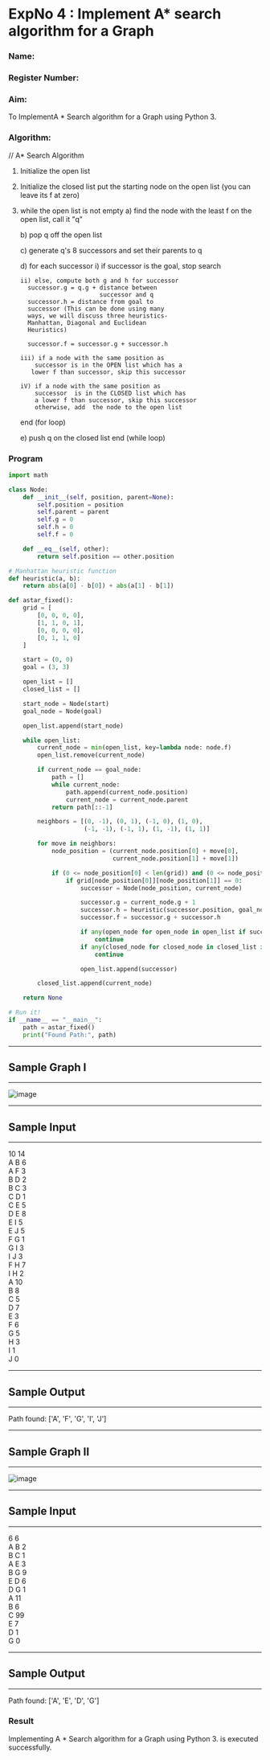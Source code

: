 <h1>ExpNo 4 : Implement A* search algorithm for a Graph</h1> 
<h3>Name:       </h3>
<h3>Register Number:           </h3>
<H3>Aim:</H3>
<p>To ImplementA * Search algorithm for a Graph using Python 3.</p>
<H3>Algorithm:</H3>


// A* Search Algorithm
1.  Initialize the open list
2.  Initialize the closed list
    put the starting node on the open 
    list (you can leave its f at zero)

3.  while the open list is not empty
    a) find the node with the least f on 
       the open list, call it "q"

    b) pop q off the open list
  
    c) generate q's 8 successors and set their 
       parents to q
   
    d) for each successor
        i) if successor is the goal, stop search
        
        ii) else, compute both g and h for successor
          successor.g = q.g + distance between 
                              successor and q
          successor.h = distance from goal to 
          successor (This can be done using many 
          ways, we will discuss three heuristics- 
          Manhattan, Diagonal and Euclidean 
          Heuristics)
          
          successor.f = successor.g + successor.h

        iii) if a node with the same position as 
            successor is in the OPEN list which has a 
           lower f than successor, skip this successor

        iV) if a node with the same position as 
            successor  is in the CLOSED list which has
            a lower f than successor, skip this successor
            otherwise, add  the node to the open list
     end (for loop)
  
    e) push q on the closed list
    end (while loop)

<H3>Program</H3>

```python
import math

class Node:
    def __init__(self, position, parent=None):
        self.position = position
        self.parent = parent
        self.g = 0
        self.h = 0
        self.f = 0

    def __eq__(self, other):
        return self.position == other.position

# Manhattan heuristic function
def heuristic(a, b):
    return abs(a[0] - b[0]) + abs(a[1] - b[1])

def astar_fixed():
    grid = [
        [0, 0, 0, 0],
        [1, 1, 0, 1],
        [0, 0, 0, 0],
        [0, 1, 1, 0]
    ]

    start = (0, 0)
    goal = (3, 3)

    open_list = []
    closed_list = []

    start_node = Node(start)
    goal_node = Node(goal)

    open_list.append(start_node)

    while open_list:
        current_node = min(open_list, key=lambda node: node.f)
        open_list.remove(current_node)

        if current_node == goal_node:
            path = []
            while current_node:
                path.append(current_node.position)
                current_node = current_node.parent
            return path[::-1]

        neighbors = [(0, -1), (0, 1), (-1, 0), (1, 0),
                     (-1, -1), (-1, 1), (1, -1), (1, 1)]

        for move in neighbors:
            node_position = (current_node.position[0] + move[0],
                             current_node.position[1] + move[1])

            if (0 <= node_position[0] < len(grid)) and (0 <= node_position[1] < len(grid[0])):
                if grid[node_position[0]][node_position[1]] == 0:
                    successor = Node(node_position, current_node)

                    successor.g = current_node.g + 1
                    successor.h = heuristic(successor.position, goal_node.position)
                    successor.f = successor.g + successor.h

                    if any(open_node for open_node in open_list if successor == open_node and successor.f >= open_node.f):
                        continue
                    if any(closed_node for closed_node in closed_list if successor == closed_node and successor.f >= closed_node.f):
                        continue

                    open_list.append(successor)

        closed_list.append(current_node)

    return None

# Run it!
if __name__ == "__main__":
    path = astar_fixed()
    print("Found Path:", path)

```

<hr>
<h2>Sample Graph I</h2>
<hr>

![image](https://github.com/natsaravanan/19AI405FUNDAMENTALSOFARTIFICIALINTELLIGENCE/assets/87870499/b1377c3f-011a-4c0f-a843-516842ae056a)

<hr>
<h2>Sample Input</h2>
<hr>
10 14 <br>
A B 6 <br>
A F 3 <br>
B D 2 <br>
B C 3 <br>
C D 1 <br>
C E 5 <br>
D E 8 <br>
E I 5 <br>
E J 5 <br>
F G 1 <br>
G I 3 <br>
I J 3 <br>
F H 7 <br>
I H 2 <br>
A 10 <br>
B 8 <br>
C 5 <br>
D 7 <br>
E 3 <br>
F 6 <br>
G 5 <br>
H 3 <br>
I 1 <br>
J 0 <br>
<hr>
<h2>Sample Output</h2>
<hr>
Path found: ['A', 'F', 'G', 'I', 'J']


<hr>
<h2>Sample Graph II</h2>
<hr>

![image](https://github.com/natsaravanan/19AI405FUNDAMENTALSOFARTIFICIALINTELLIGENCE/assets/87870499/acbb09cb-ed39-48e5-a59b-2f8d61b978a3)


<hr>
<h2>Sample Input</h2>
<hr>
6 6 <br>
A B 2 <br>
B C 1 <br>
A E 3 <br>
B G 9 <br>
E D 6 <br>
D G 1 <br>
A 11 <br>
B 6 <br>
C 99 <br>
E 7 <br>
D 1 <br>
G 0 <br>
<hr>
<h2>Sample Output</h2>
<hr>
Path found: ['A', 'E', 'D', 'G']


<h3>Result</h3>
Implementing A * Search algorithm for a Graph using Python 3. is executed successfully.